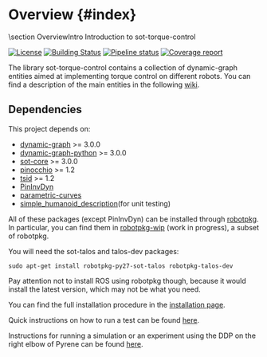 # Overview {#index}
<!--
/*
 * Copyright 2017, Andrea Del Prete, LAAS-CNRS
 *
 * This file is part of sot-torque-control.
 * sot-torque-control is free software: you can redistribute it and/or
 * modify it under the terms of the GNU Lesser General Public License
 * as published by the Free Software Foundation, either version 3 of
 * the License, or (at your option) any later version.
 * sot-torque-control is distributed in the hope that it will be
 * useful, but WITHOUT ANY WARRANTY; without even the implied warranty
 * of MERCHANTABILITY or FITNESS FOR A PARTICULAR PURPOSE.  See the
 * GNU Lesser General Public License for more details.  You should
 * have received a copy of the GNU Lesser General Public License along
 * with sot-torque-control.  If not, see <http://www.gnu.org/licenses/>.
 */
-->

\section OverviewIntro Introduction to sot-torque-control

[![License](https://img.shields.io/badge/License-BSD%202--Clause-orange.svg)](https://opensource.org/licenses/BSD-2-Clause)
[![Building Status](https://travis-ci.org/stack-of-tasks/sot-torque-control.svg?branch=master)](https://travis-ci.org/stack-of-tasks/sot-torque-control)
[![Pipeline status](https://gitlab.laas.fr/stack-of-tasks/sot-torque-control/badges/master/pipeline.svg)](https://gitlab.laas.fr/stack-of-tasks/sot-torque-control/commits/master)
[![Coverage report](https://gitlab.laas.fr/stack-of-tasks/sot-torque-control/badges/master/coverage.svg?job=doc-coverage)](http://projects.laas.fr/gepetto/doc/stack-of-tasks/sot-torque-control/master/coverage/)

The library sot-torque-control contains a collection of dynamic-graph entities aimed at implementing torque control on different robots.
You can find a description of the main entities in the following <a href="https://github.com/stack-of-tasks/sot-torque-control/wiki">wiki</a>.

## Dependencies
This project depends on:
* [dynamic-graph](https://github.com/jrl-umi3218/dynamic-graph) >= 3.0.0
* [dynamic-graph-python](https://github.com/stack-of-tasks/dynamic-graph-python) >= 3.0.0
* [sot-core](https://github.com/stack-of-tasks/sot-core) >= 3.0.0
* [pinocchio](https://github.com/stack-of-tasks/pinocchio) >= 1.2
* [tsid](https://github.com/stack-of-tasks/tsid) >= 1.2
* [PinInvDyn](https://github.com/stack-of-tasks/invdyn)
* [parametric-curves](https://github.com/stack-of-tasks/parametric-curves)
* [simple_humanoid_description](https://github.com/laas/simple_humanoid_description)(for unit testing)

All of these packages (except PinInvDyn) can be installed through [robotpkg](http://robotpkg.openrobots.org/).
In particular, you can find them in [robotpkg-wip](http://robotpkg.openrobots.org/robotpkg-wip.html) (work in progress), a subset of robotpkg.

You will need the sot-talos and talos-dev packages:
```
sudo apt-get install robotpkg-py27-sot-talos robotpkg-talos-dev
```

Pay attention not to install ROS using robotpkg though, because it would install the latest version, which may not be what you need.


You can find the full installation procedure in the <a href="md_doc_installation.html">installation page</a>.

Quick instructions on how to run a test can be found <a href="md_doc_running.html">here</a>.

Instructions for running a simulation or an experiment using the DDP on the right elbow of Pyrene can be found <a href="md_doc_ddpRun.html">here</a>.
